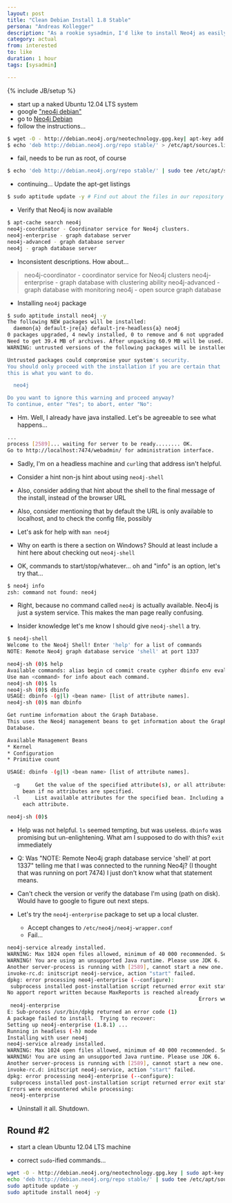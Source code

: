 ```yaml
---
layout: post
title: "Clean Debian Install 1.8 Stable"
persona: "Andreas Kollegger"
description: "As a rookie sysadmin, I'd like to install Neo4j as easily as any other Debian package"
category: actual
from: interested
to: like
duration: 1 hour
tags: [sysadmin]

---
```

{% include JB/setup %}

- start up a naked Ubuntu 12.04 LTS system
- google ["neo4j debian"](http://lmgtfy.com/?q=neo4j+debian)
- go to [Neo4j Debian](http://debian.neo4j.org)
- follow the instructions...


```bash
$ wget -O - http://debian.neo4j.org/neotechnology.gpg.key| apt-key add - 
$ echo 'deb http://debian.neo4j.org/repo stable/' > /etc/apt/sources.list.d/neo4j.list
```


- fail, needs to be run as root, of course

```bash
$ echo 'deb http://debian.neo4j.org/repo stable/' | sudo tee /etc/apt/sources.list.d/neo4j.list
```
- continuing... Update the apt-get listings

```bash
$ sudo aptitude update -y # Find out about the files in our repository
```
- Verify that Neo4j is now available

```bash
$ apt-cache search neo4j                 
neo4j-coordinator - Coordinator service for Neo4j clusters.
neo4j-enterprise - graph database server
neo4j-advanced - graph database server
neo4j - graph database server
```

- Inconsistent descriptions. How about...


> neo4j-coordinator - coordinator service for Neo4j clusters
> neo4j-enterprise - graph database with clustering ability
> neo4j-advanced - graph database with monitoring
> neo4j - open source graph database

 - Installing `neo4j` package

```bash
$ sudo aptitude install neo4j -y
The following NEW packages will be installed:
  daemon{a} default-jre{a} default-jre-headless{a} neo4j 
0 packages upgraded, 4 newly installed, 0 to remove and 6 not upgraded.
Need to get 39.4 MB of archives. After unpacking 60.9 MB will be used.
WARNING: untrusted versions of the following packages will be installed!

Untrusted packages could compromise your system's security.
You should only proceed with the installation if you are certain that
this is what you want to do.

  neo4j 

Do you want to ignore this warning and proceed anyway?
To continue, enter "Yes"; to abort, enter "No": 
```

- Hm. Well, I already have java installed. Let's be agreeable to see what happens...

```bash
...
process [2589]... waiting for server to be ready........ OK.
Go to http://localhost:7474/webadmin/ for administration interface.
```

- Sadly, I'm on a headless machine and `curl`ing that address isn't helpful. 
- Consider a hint non-js hint about using `neo4j-shell`
- Also, consider adding that hint about the shell to the final message of the install, instead of the browser URL
- Also, consider mentioning that by default the URL is only available to localhost, and to check the config file, possibly

- Let's ask for help with `man neo4j`
- Why on earth is there a section on Windows? Should at least include a hint here about checking out `neo4j-shell`

- OK, commands to start/stop/whatever... oh and "info" is an option, let's try that...

```bash
$ neo4j info
zsh: command not found: neo4j
```

- Right, because no command called `neo4j` is actually available. Neo4j is just a system service. This makes the man page really confusing. 

- Insider knowledge let's me know I should give `neo4j-shell` a try.

```bash
$ neo4j-shell
Welcome to the Neo4j Shell! Enter 'help' for a list of commands
NOTE: Remote Neo4j graph database service 'shell' at port 1337

neo4j-sh (0)$ help
Available commands: alias begin cd commit create cypher dbinfo env eval export gsh help index jsh ls man mknode mkrel mv paths pwd rm rmnode rmrel rollback set start trav
Use man <command> for info about each command.
neo4j-sh (0)$ ls
neo4j-sh (0)$ dbinfo
USAGE: dbinfo -(g|l) <bean name> [list of attribute names].
neo4j-sh (0)$ man dbinfo

Get runtime information about the Graph Database.
This uses the Neo4j management beans to get information about the Graph 
Database.

Available Management Beans
* Kernel
* Configuration
* Primitive count

USAGE: dbinfo -(g|l) <bean name> [list of attribute names].
  
  -g     Get the value of the specified attribute(s), or all attributes of the specified 
     bean if no attributes are specified.
  -l     List available attributes for the specified bean. Including a description about 
     each attribute.
  
neo4j-sh (0)$ 
```

- Help was not helpful. `ls` seemed tempting, but was useless. `dbinfo` was promising but un-enlightening. What am I supposed to do with this? `exit` immediately

- Q: Was "NOTE: Remote Neo4j graph database service 'shell' at port 1337" telling me that I was connected to the running Neo4j? (I thought that was running on port 7474) I just don't know what that statement means. 
- Can't check the version or verify the database I'm using (path on disk). Would have to google to figure out next steps.
- Let's try the `neo4j-enterprise` package to set up a local cluster.
  - Accept changes to `/etc/neo4j/neo4j-wrapper.conf`
  - Fail...

```bash
neo4j-service already installed.
WARNING: Max 1024 open files allowed, minimum of 40 000 recommended. See the Neo4j manual.
WARNING! You are using an unsupported Java runtime. Please use JDK 6.
Another server-process is running with [2589], cannot start a new one. Exiting.
invoke-rc.d: initscript neo4j-service, action "start" failed.
dpkg: error processing neo4j-enterprise (--configure):
 subprocess installed post-installation script returned error exit status 2
No apport report written because MaxReports is reached already
                                                              Errors were encountered while processing:
 neo4j-enterprise
E: Sub-process /usr/bin/dpkg returned an error code (1)
A package failed to install.  Trying to recover:
Setting up neo4j-enterprise (1.8.1) ...
Running in headless (-h) mode
Installing with user neo4j
neo4j-service already installed.
WARNING: Max 1024 open files allowed, minimum of 40 000 recommended. See the Neo4j manual.
WARNING! You are using an unsupported Java runtime. Please use JDK 6.
Another server-process is running with [2589], cannot start a new one. Exiting.
invoke-rc.d: initscript neo4j-service, action "start" failed.
dpkg: error processing neo4j-enterprise (--configure):
 subprocess installed post-installation script returned error exit status 2
Errors were encountered while processing:
 neo4j-enterprise
```

- Uninstall it all. Shutdown. 

## Round #2

- start a clean Ubuntu 12.04 LTS machine

- correct `sudo`-ified commands...

```bash
wget -O - http://debian.neo4j.org/neotechnology.gpg.key | sudo apt-key add -
echo 'deb http://debian.neo4j.org/repo stable/' | sudo tee /etc/apt/sources.list.d/neo4j.list
sudo aptitude update -y
sudo aptitude install neo4j -y
```

